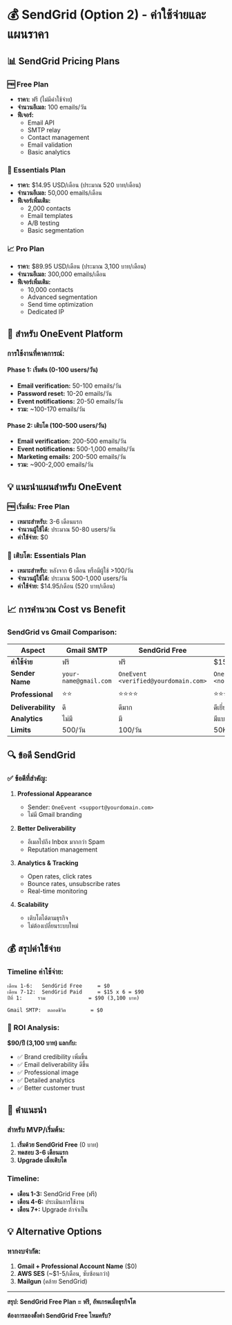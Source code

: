 # 💰 SendGrid (Option 2) - ค่าใช้จ่ายและแผนราคา

## 📊 **SendGrid Pricing Plans**

### **🆓 Free Plan**
- **ราคา:** ฟรี (ไม่มีค่าใช้จ่าย)
- **จำนวนอีเมล:** 100 emails/วัน
- **ฟีเจอร์:**
  - Email API
  - SMTP relay
  - Contact management
  - Email validation
  - Basic analytics

### **💼 Essentials Plan**
- **ราคา:** $14.95 USD/เดือน (ประมาณ 520 บาท/เดือน)
- **จำนวนอีเมล:** 50,000 emails/เดือน
- **ฟีเจอร์เพิ่มเติม:**
  - 2,000 contacts
  - Email templates
  - A/B testing
  - Basic segmentation

### **📈 Pro Plan**
- **ราคา:** $89.95 USD/เดือน (ประมาณ 3,100 บาท/เดือน)  
- **จำนวนอีเมล:** 300,000 emails/เดือน
- **ฟีเจอร์เพิ่มเติม:**
  - 10,000 contacts
  - Advanced segmentation
  - Send time optimization
  - Dedicated IP

## 🎯 **สำหรับ OneEvent Platform**

### **การใช้งานที่คาดการณ์:**

#### **Phase 1: เริ่มต้น (0-100 users/วัน)**
- **Email verification:** 50-100 emails/วัน
- **Password reset:** 10-20 emails/วัน  
- **Event notifications:** 20-50 emails/วัน
- **รวม:** ~100-170 emails/วัน

#### **Phase 2: เติบโต (100-500 users/วัน)**
- **Email verification:** 200-500 emails/วัน
- **Event notifications:** 500-1,000 emails/วัน
- **Marketing emails:** 200-500 emails/วัน
- **รวม:** ~900-2,000 emails/วัน

## 💡 **แนะนำแผนสำหรับ OneEvent**

### **🆓 เริ่มต้น: Free Plan**
- **เหมาะสำหรับ:** 3-6 เดือนแรก
- **จำนวนผู้ใช้ได้:** ประมาณ 50-80 users/วัน
- **ค่าใช้จ่าย:** $0

### **💼 เติบโต: Essentials Plan** 
- **เหมาะสำหรับ:** หลังจาก 6 เดือน หรือมีผู้ใช้ >100/วัน
- **จำนวนผู้ใช้ได้:** ประมาณ 500-1,000 users/วัน
- **ค่าใช้จ่าย:** $14.95/เดือน (520 บาท/เดือน)

## 📈 **การคำนวณ Cost vs Benefit**

### **SendGrid vs Gmail Comparison:**

| Aspect | Gmail SMTP | SendGrid Free | SendGrid Paid |
|--------|------------|---------------|---------------|
| **ค่าใช้จ่าย** | ฟรี | ฟรี | $15/เดือน |
| **Sender Name** | `your-name@gmail.com` | `OneEvent <verified@yourdomain.com>` | `OneEvent <noreply@yourdomain.com>` |
| **Professional** | ⭐⭐ | ⭐⭐⭐⭐ | ⭐⭐⭐⭐⭐ |
| **Deliverability** | ดี | ดีมาก | ดีเยี่ยม |
| **Analytics** | ไม่มี | มี | มีแบบละเอียด |
| **Limits** | 500/วัน | 100/วัน | 50K/เดือน |

## 🔍 **ข้อดี SendGrid**

### **✅ ข้อดีที่สำคัญ:**
1. **Professional Appearance**
   - Sender: `OneEvent <support@yourdomain.com>`
   - ไม่มี Gmail branding

2. **Better Deliverability**
   - อีเมลไปถึง Inbox มากกว่า Spam
   - Reputation management

3. **Analytics & Tracking**
   - Open rates, click rates
   - Bounce rates, unsubscribe rates
   - Real-time monitoring

4. **Scalability**
   - เติบโตได้ตามธุรกิจ
   - ไม่ต้องเปลี่ยนระบบใหม่

## 💰 **สรุปค่าใช้จ่าย**

### **Timeline ค่าใช้จ่าย:**

```
เดือน 1-6:   SendGrid Free     = $0
เดือน 7-12:  SendGrid Paid     = $15 x 6 = $90
ปีที่ 1:     รวม              = $90 (3,100 บาท)

Gmail SMTP:  ตลอดชีวิต        = $0
```

### **🎯 ROI Analysis:**

**$90/ปี (3,100 บาท) แลกกับ:**
- ✅ Brand credibility เพิ่มขึ้น
- ✅ Email deliverability ดีขึ้น
- ✅ Professional image
- ✅ Detailed analytics
- ✅ Better customer trust

## 🚀 **คำแนะนำ**

### **สำหรับ MVP/เริ่มต้น:**
1. **เริ่มด้วย SendGrid Free** (0 บาท)
2. **ทดสอบ 3-6 เดือนแรก**
3. **Upgrade เมื่อเติบโต**

### **Timeline:**
- **เดือน 1-3:** SendGrid Free (ฟรี)
- **เดือน 4-6:** ประเมินการใช้งาน  
- **เดือน 7+:** Upgrade ถ้าจำเป็น

## 💡 **Alternative Options**

### **หากงบจำกัด:**
1. **Gmail + Professional Account Name** ($0)
2. **AWS SES** (~$1-5/เดือน, ซับซ้อนกว่า)
3. **Mailgun** (คล้าย SendGrid)

---

**สรุป: SendGrid Free Plan = ฟรี, อัพเกรดเมื่อธุรกิจโต**

**ต้องการลองตั้งค่า SendGrid Free ไหมครับ?**
